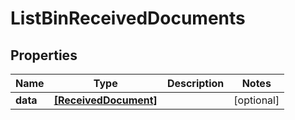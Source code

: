 # ListBinReceivedDocuments

## Properties

Name | Type | Description | Notes
------------ | ------------- | ------------- | -------------
**data** | [**[ReceivedDocument]**](ReceivedDocument.md) |  | [optional] 


